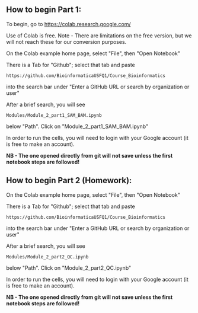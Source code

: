 ## How to begin Part 1:


To begin, go to https://colab.research.google.com/ 

Use of Colab is free. Note - There are limitations on the free version, but we will not reach these for our conversion purposes. 

On the Colab example home page, select "File", then "Open Notebook"

There is a Tab for "Github"; select that tab and paste 
```
https://github.com/BioinformaticaUSFQ1/Course_Bioinformatics
```
into the search bar under "Enter a GitHub URL or search by organization or user" 

After a brief search, you will see
```
Modules/Module_2_part1_SAM_BAM.ipynb
```
below "Path". Click on "Module_2_part1_SAM_BAM.ipynb"

In order to run the cells, you will need to login with your Google account (it is free to make an account).

**NB - The one opened directly from git will not save unless the first notebook steps are followed!**

## How to begin Part 2 (Homework):

On the Colab example home page, select "File", then "Open Notebook"

There is a Tab for "Github"; select that tab and paste 
```
https://github.com/BioinformaticaUSFQ1/Course_Bioinformatics
```
into the search bar under "Enter a GitHub URL or search by organization or user" 

After a brief search, you will see
```
Modules/Module_2_part2_QC.ipynb
```
below "Path". Click on "Module_2_part2_QC.ipynb"

In order to run the cells, you will need to login with your Google account (it is free to make an account).

**NB - The one opened directly from git will not save unless the first notebook steps are followed!**

